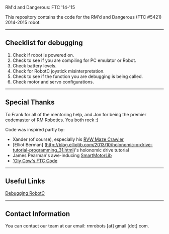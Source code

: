 RM'd and Dangerous: FTC '14-'15

This repository contains the code for the RM'd and Dangerous (FTC #5421) 2014-2015 robot.

-------------------------

## Checklist for debugging
1) Check if robot is powered on.
2) Check to see if you are compiling for PC emulator or Robot.
3) Check battery levels.
4) Check for RobotC joystick misinterpretation.
5) Check to see if the function you are debugging is being called.
6) Check motor and servo configurations.

-------------------------

## Special Thanks
To Frank for all of the mentoring help, and Jon for being the premier codemaster of RM Robotics. You both rock :)

Code was inspired partly by:
  - Xander (of course), especially his [RVW Maze Crawler](http://botbench.com/blog/2013/05/27/robot-virtual-worlds-maze-crawler/)
  - [Elliot Berman] (http://blog.elliotjb.com/2013/10/holonomic-x-drive-tutorial-programming_31.html)'s holonomic drive tutorial
  - James Pearman's awe-inducing [SmartMotorLib](https://github.com/jpearman/smartMotorLib)
  - ['Oly Cow's FTC Code](https://github.com/OlyCow/FTC_2013-2014)

-------------------------

## Useful Links
[Debugging RobotC](http://www.robotc.net/forums/viewtopic.php?t=209&start=0&postdays=0&postorder=asc&highlight=)

-------------------------

## Contact Information

You can contact our team at our email: rmrobots [at] gmail [dot] com.
